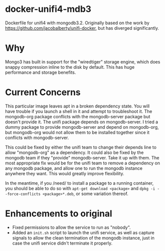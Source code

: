 # docker-unifi4-mdb3
Dockerfile for unifi4 with mongodb3.2. Originally based on the work by https://github.com/jacobalberty/unifi-docker, but has diverged significantly.

# Why
Mongo3 has built in support for the "wiredtiger" storage engine, which does snappy compression inline to the disk by default. This has huge performance and storage benefits.

# Current Concerns
This particular image leaves apt in a broken dependency state. You will have trouble if you launch a shell in it and attempt to troubleshoot it. The mongodb-org package conflicts with the mongodb-server package but doesn't provide it. The unifi package depends on mongodb-server. I tried a dummy package to provide mongodb-server and depend on mongodb-org, but mongodb-org would not allow them to be installed together since it conflicts with mongodb-server.

This could be fixed by either the unifi team to change their depends line to allow "mongodb-org" as a dependency. It could also be fixed by the mongodb team if they "provide" mongodb-server. Take it up with them. The most appropriate fix would be for the unifi team to remove a dependency on any mongodb package, and allow one to run the mongodb instance anywhere they want. This would greatly improve flexibility.

In the meantime, if you /need/ to install a package to a running container, you should be able to do so with `apt-get download <package>` and `dpkg -i --force-conflicts <package>*.deb`, or some variation thereof.

# Enhancements to original
 * Fixed permissions to allow the service to run as "nobody".
 * Added an `init.sh` script to launch the unifi service, as well as capture signals to allow the clean termination of the mongodb instance, just in case the unifi service didn't terminate it properly. 
